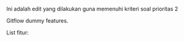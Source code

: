 Ini adalah edit yang dilakukan guna memenuhi kriteri soal prioritas 2

Gitflow dummy features.

List fitur:
